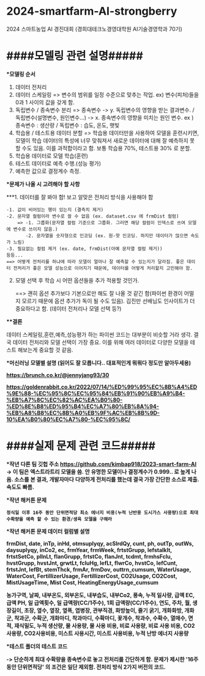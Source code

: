 # 2024-smartfarm-AI-strongberry
2024 스마트농업 AI 경진대회 (경희대테크노경영대학원 AI기술경영학과 70기)


<h1>####모델링 관련 설명#####</h1>

<b>*모델링 순서</b>
1. 데이터 전처리 
2. 데이터 스케일링 
	=> 변수의 범위를 일정 수준으로 맞추는 작업. ex) 변수(피처)들을 0과 1 사이의 값을 갖게 함.
3. 독립변수 / 종속변수 분리
	=> 종속변수 -> y. 독립변수의 영향을 받는 결과변수. / 독립변수(설명변수, 원인변수...) -> x. 종속변수의 영향을 미치는 원인 변수.
	   ex ) 종속변수 : 생산량 / 독립변수 : 습도, 온도, 햇빛
4. 학습용 / 테스트용 데이터 분할
	=> 학습용 데이터만을 사용하여 모델을 훈련시키면, 모델이 학습 데이터의 특성에 너무 맞춰져서 새로운 데이터에 대해 잘 예측하지 못 할 수도 있음. 이를 과적합이라고 함.
		보통 학습용 70%, 테스트용 30% 로 분할.
5. 학습용 데이터로 모델 학습(훈련)
6. 테스트 데이터로 예측 수행.(성능 평가)
7. 예측한 값으로 결정계수 측정.


<b>*문제가 나올 시 고려해야 할 사항</b>

***1. 데이터를 잘 봐야 함! 보고 알맞은 전처리 방식을 사용해야 함

	-1. 값이 비어있는 행이 있는지 (결측치 제거)
	-2. 문자열 컬럼이라 변수로 쓸 수 없음 (ex. dataset.csv 에 frmDist 컬럼)
		=> -1. 그룹화(문자열 컬럼 기준으로 그룹화. 그러면 해당 컬럼이 인덱스로 쓰여 모델에 변수로 쓰이지 않음.) 
		   -2. 문자열을 숫자형으로 인코딩 (ex. 원-핫 인코딩. 하지만 데이터가 많으면 속도가 느림)
	-3. 필요없는 컬럼 제거 (ex. date, frmDist(아예 문자열 컬럼 제거))
    등등...
	==> 어떻게 전처리를 하냐에 따라 모델이 얼마나 잘 예측할 수 있는지가 달라짐. 좋은 데이터 전처리가 좋은 모델 성능으로 이어지기 때문에, 데이터를 어떻게 처리할지 고민해야 함.
	
2. 모델 선택 후 학습 시 어떤 옵션들을 추가 적용할 것인가.

	==> 괜히 옵션 추가보다 기본으로만 해도 잘 나올 것 같긴 함(파이썬 환경이 어떨 지 모르기 때문에 옵션 추가가 독이 될 수도 있음). 
	    김진만 선배님도 인사이트가 더 중요하다고 함. (데이터 전처리나 모델 선택 등?)
	
<b>**결론</b>	

데이터 스케일링,훈련,예측,성능평가 하는 파이썬 코드는 대부분이 비슷할 거라 생각.
결국 데이터 전처리와 모델 선택이 가장 중요. 이를 위해 여러 데이터로 다양한 모델을 테스트 해보는게 중요할 것 같음.


<b>*머신러닝 모델별 설명 (읽어도 잘 모릅니다.. 대표적인게 뭐뭐다 정도만 알아두세용)

https://brunch.co.kr/@jennyjang93/30

https://goldenrabbit.co.kr/2022/07/14/%ED%99%95%EC%8B%A4%ED%9E%88-%EC%95%8C%EC%95%84%EB%91%90%EB%A9%B4-%EB%A7%8C%EC%82%AC%EA%B0%80-%ED%8E%B8%ED%95%B4%EC%A7%80%EB%8A%94-%EB%A8%B8%EC%8B%A0%EB%9F%AC%EB%8B%9D-10%EA%B0%80%EC%A7%80-%EC%95%8C/

<h1>####실제 문제 관련 코드#####</h1>

<b>*작년 다른 팀 깃헙 주소</b>
https://github.com/kimbap918/2023-smart-farm-AI
-> 이 팀은 엑스트라트리 모델을 씀. 안 유명한 모델이나 결정계수가 0.999.. 로 높게 나옴.
   소스를 본 결과, 개발자마다 다양하게 전처리를 했는데 결국 가장 간단한 소스로 제출. 속도도 빠름.

<b>*작년 해커톤 문제</b>

	정식일 이후 16주 동안 단위면적당 최소 에너지 비용(누적 난반용 도시가스 사용량)으로 최대 수확량을 예측 할 수 있는 환경/생육 모델을 구해라
	
<b>*작년 해커톤 문제 데이터 컬럼별 설명</b>

frmDist, date, inTp, inHd, otmsuplyqy, acSlrdQy, cunt, ph, outTp, outWs, daysuplyqy, inCo2, ec, frmYear, frmWeek,
frtstGrupp, lefstalklt, frtstSetCo, pllnLt, flanGrupp, frtstCo, flanJnt, tcdmt, frmhsFclu, hvstGrupp, hvstJnt, grwtLt,
fcluHg, lefLt, flwrCo, hvstCo, lefCunt, frtstJnt, lefBt, stemThck, frmAr, frmDov, outtrn_cumsum, WaterUsage, WaterCost,
FertillizerUsage, FertillizerCost, CO2Usage, CO2Cost, MistUsageTime, Mist Cost, HeatingEnergyUsage_cumsum


농가구역, 날짜, 내부온도, 외부온도, 내부습도, 내부Co2, 풍속, 누적 일사량, 급액 EC, 급액 PH, 일 급액횟수, 일 급액량(CC/1주수), 1회 급액량(CC/1주수), 연도, 주차,
월, 생장길이, 초장, 옆수, 옆장, 옆폭, 엽병장, 관부직경, 화방높이, 줄기 굵기, 개화화방, 개화군,
착과군, 수확군, 개화마디, 착과마디, 수확마디, 꽃개수, 착과수, 수확수, 열매수, 면적, 재식밀도, 누적 생산량, 물 사용량, 물 사용 비용,
비료 사용량, 비료 사용 비용, CO2사용량, CO2사용비용, 미스트 사용시간, 미스트 사용비용, 누적 난방 에너지 사용량

<b>*테스트 폴더의 테스트 코드</b>

-> 단순하게 최대 수확량을 종속변수로 놓고 전처리를 간단하게 함. 문제가 제시한 '16주 동안 단위면적당' 의 조건은 일단 제외함. 전처리 방식 2가지 버전의 코드.
